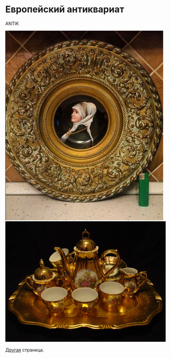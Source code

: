 <html>
<head>
<meta charset="utf-8">
  <title>CHERDANTIQUE</title>
</head>
<body>
 <h1>Европейский антиквариат</h1>
<p>ANTIK</p>
<body>
 <td  align="center" width="100" height="100" >
<img src="dama.jpg" 
   title="Увеличение"
 onmouseover="this.width=500;this.height=350"
 onmouseout="this.width=100;this.height=100">
 </td>
  <td  align="center" width="100" height="100" >
  <br>
<img src="serv1.jpg" 
   title="Увеличение"
 onmouseover="this.width=500;this.height=350"
 onmouseout="this.width=100;this.height=100">
 </td>
 </body>
 <p><a href="https://www.instagram.com/cherdachek_antik_orel/">Другая</a> страница.</p>
</body>
</html>


